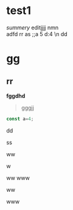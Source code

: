 # test1
*summery*
editjjjj nmn  
adfd  rr
as
;;a 5 d:4
    \n  dd

<i-toc></i-toc>


# gg
## rr  

**fggdhd**
> gggjj
```js
const a=4;
```

dd


ss


ww


w

ww
www



ww

www



